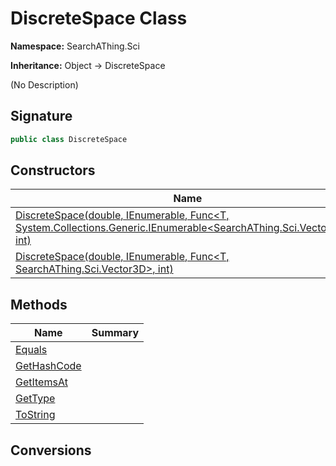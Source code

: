 # DiscreteSpace<T> Class
**Namespace:** SearchAThing.Sci

**Inheritance:** Object → DiscreteSpace<T>

(No Description)

## Signature
```csharp
public class DiscreteSpace
```
## Constructors
|**Name**|**Summary**|
|---|---|
|[DiscreteSpace<T>(double, IEnumerable<T>, Func<T, System.Collections.Generic.IEnumerable<SearchAThing.Sci.Vector3D>>, int)](DiscreteSpace-1/ctors.md)||
|[DiscreteSpace<T>(double, IEnumerable<T>, Func<T, SearchAThing.Sci.Vector3D>, int)](DiscreteSpace-1/ctors.md#discretespacetdouble-ienumerablet-funct-searchathingscivector3d-int)||
## Methods
|**Name**|**Summary**|
|---|---|
|[Equals](DiscreteSpace-1/Equals.md)||
|[GetHashCode](DiscreteSpace-1/GetHashCode.md)||
|[GetItemsAt](DiscreteSpace-1/GetItemsAt.md)||
|[GetType](DiscreteSpace-1/GetType.md)||
|[ToString](DiscreteSpace-1/ToString.md)||
## Conversions
